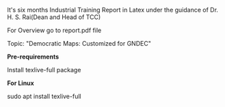 It's six months Industrial Training Report in Latex under the guidance of Dr. H. S. Rai(Dean and Head of TCC)

For Overview go to report.pdf file

Topic: "Democratic Maps: Customized for GNDEC"

**Pre-requirements**

Install texlive-full package

**For Linux**

sudo apt install texlive-full
